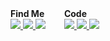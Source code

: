 <div style="display: flex; justify-content: flex-start;">
  <div style="align-self: flex-start;">
    <strong>Find Me</strong>
    <div>
      <a href="https://twitter.com/valeratrades">
        <img src="./assets/icon_twitter.svg"/>
      </a>
      <a href="https://t.me/valeratrades">
        <img src="./assets/icon_telegram.svg"/>
      </a>
      <a href="https://discord.com/users/valeratrades">
        <img src="./assets/icon_discord.svg"/>
      </a>
    </div>
  </div>
  <div style="width: 30px;"></div>
  <div style="align-self: flex-start;">
    <strong>Code</strong>
    <div>
      <a href="https://github.com/valeratrades/discretionary_engine">
        <img src="./assets/icon_rust.svg"/>
      </a>
      <a href="https://www.valeratrades.com">
        <img src="./assets/icon_go.svg" />
      </a>
      <a href="https://github.com/valeratrades/btc_line/tree/Windows">
        <img src="./assets/icon_python.svg"/>
      </a>
    </div>
  </div>
</div>
